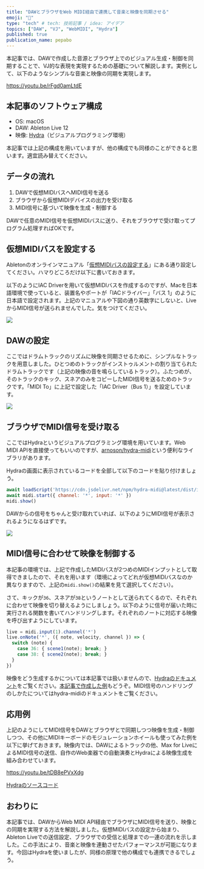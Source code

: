 ```yaml
---
title: "DAWとブラウザをWeb MIDI経由で連携して音楽と映像を同期させる"
emoji: "🎵"
type: "tech" # tech: 技術記事 / idea: アイデア
topics: ["DAW", "VJ", "WebMIDI", "Hydra"]
published: true
publication_name: pepabo
---
```


本記事では、DAWで作成した音源とブラウザ上でのビジュアル生成・制御を同期することで、VJ的な表現を実現するための基礎について解説します。実例として、以下のようなシンプルな音楽と映像の同期を実現します。

https://youtu.be/rFgd0amLtdE

## 本記事のソフトウェア構成

- OS: macOS
- DAW: Ableton Live 12
- 映像: [Hydra](https://hydra.ojack.xyz/)（ビジュアルプログラミング環境）

本記事では上記の構成を用いていますが、他の構成でも同様のことができると思います。適宜読み替えてください。

## データの流れ

1. DAWで仮想MIDIバスへMIDI信号を送る
2. ブラウザから仮想MIDIデバイスの出力を受け取る
3. MIDI信号に基づいて映像を生成・制御する

DAWで任意のMIDI信号を仮想MIDIバスに送り、それをブラウザで受け取ってプログラム処理すればOKです。

## 仮想MIDIバスを設定する

Abletonのオンラインマニュアル「[仮想MIDIバスの設定する](https://help.ableton.com/hc/ja/articles/209774225-%E4%BB%AE%E6%83%B3MIDI%E3%83%90%E3%82%B9%E3%81%AE%E8%A8%AD%E5%AE%9A%E3%81%99%E3%82%8B)」にある通り設定してください。ハマりどころだけ以下に書いておきます。

以下のようにIAC Driverを用いて仮想MIDIバスを作成するのですが、Macを日本語環境で使っていると、装置名やポートが「IACドライバー」「バス 1」のように日本語で設定されます。上記のマニュアルや下図の通り英数字にしないと、LiveからMIDI信号が送られませんでした。気をつけてください。

![](https://storage.googleapis.com/zenn-user-upload/02050bef12ea-20250429.png)

## DAWの設定

ここではドラムトラックのリズムに映像を同期させるために、シンプルなトラックを用意しました。ひとつめのトラックがインストゥルメントの割り当てられたドラムトラックです（上記の映像の音を鳴らしているトラック）。ふたつめが、そのトラックのキック、スネアのみをコピーしたMIDI信号を送るためのトラックです。「MIDI To」に上記で設定した「IAC Driver（Bus 1）」を設定しています。

![](https://storage.googleapis.com/zenn-user-upload/c567957af337-20250429.png)

## ブラウザでMIDI信号を受け取る

ここではHydraというビジュアルプログラミング環境を用いています。Web MIDI APIを直接使ってもいいのですが、[arnoson/hydra-midi](https://github.com/arnoson/hydra-midi)という便利なライブラリがあります。

Hydraの画面に表示されているコードを全部して以下のコードを貼り付けましょう。

```javascript
await loadScript('https://cdn.jsdelivr.net/npm/hydra-midi@latest/dist/index.js')
await midi.start({ channel: '*', input: '*' })
midi.show()
```

DAWからの信号をちゃんと受け取れていれば、以下のようにMIDI信号が表示されるようになるはずです。

![](https://storage.googleapis.com/zenn-user-upload/c49cd02219b7-20250429.png)

## MIDI信号に合わせて映像を制御する

本記事の環境では、上記で作成したMIDIバスが2つめのMIDIインプットとして取得できましたので、それを用います（環境によってどれが仮想MIDIバスなのか異なりますので、上記の`midi.show()`の結果を見て選択してください）。

さて、キックが`36`、スネアが`38`というノートとして送られてくるので、それぞれに合わせて映像を切り替えるようにしましょう。以下のように信号が届いた時に実行される関数を書いてハンドリングします。それぞれのノートに対応する映像を呼び出すようにしています。

```javascript
live = midi.input(1).channel('*')
live.onNote('*', ({ note, velocity, channel }) => {
  switch (note) {
    case 36: { scene1(note); break; }
    case 38: { scene2(note); break; }
  }
})
```

映像をどう生成するかについては本記事では扱いませんので、[Hydraのドキュメント](https://hydra.ojack.xyz/docs/)をご覧ください。[本記事で作成した例](https://hydra.ojack.xyz/?sketch_id=AKMXsWI4iN3vqhuV)もどうぞ。MIDI信号のハンドリングのしかたについてはhydra-midiのドキュメントをご覧ください。

## 応用例

上記のようにしてMIDI信号をDAWとブラウザとで同期しつつ映像を生成・制御しつつ、その他にMIDIキーボードのモジュレーションホイールも使ってみた例を以下に挙げておきます。映像内では、DAWによるトラックの他、Max for LiveによるMIDI信号の送信、自作のWeb楽器での自動演奏とHydraによる映像生成を組み合わせています。

https://youtu.be/tDB8ePVxXdg

[Hydraのソースコード](https://hydra.ojack.xyz/?sketch_id=Ll2tgCwn0hB0aOre)

## おわりに

本記事では、DAWからWeb MIDI API経由でブラウザにMIDI信号を送り、映像との同期を実現する方法を解説しました。仮想MIDIバスの設定から始まり、Ableton Liveでの送信設定、ブラウザでの受信と処理までの一連の流れを示しました。この手法により、音楽と映像を連動させたパフォーマンスが可能になります。今回はHydraを使いましたが、同様の原理で他の構成でも連携できるでしょう。
